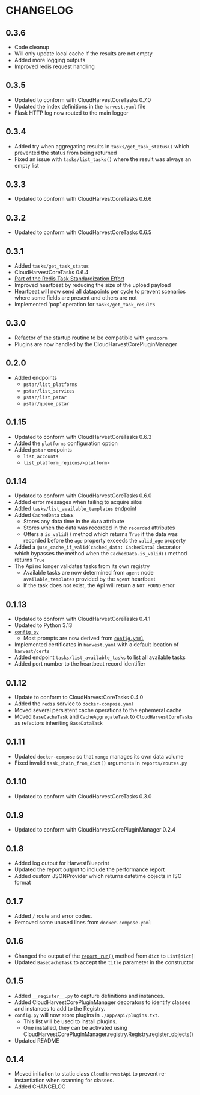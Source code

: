 # CHANGELOG

## 0.3.6
- Code cleanup
- Will only update local cache if the results are not empty
- Added more logging outputs
- Improved redis request handling

## 0.3.5
- Updated to conform with CloudHarvestCoreTasks 0.7.0
- Updated the index definitions in the `harvest.yaml` file
- Flask HTTP log now routed to the main logger

## 0.3.4
- Added try when aggregating results in `tasks/get_task_status()` which prevented the status from being returned
- Fixed an issue with `tasks/list_tasks()` where the result was always an empty list


## 0.3.3
- Updated to conform with CloudHarvestCoreTasks 0.6.6

## 0.3.2
- Updated to conform with CloudHarvestCoreTasks 0.6.5

## 0.3.1
- Added `tasks/get_task_status`
- CloudHarvestCoreTasks 0.6.4
- [Part of the Redis Task Standardization Effort](https://github.com/Cloud-Harvest/CloudHarvestAgent/issues/8)
- Improved heartbeat by reducing the size of the upload payload
- Heartbeat will now send all datapoints per cycle to prevent scenarios where some fields are present and others are not
- Implemented 'pop' operation for `tasks/get_task_results`

## 0.3.0
- Refactor of the startup routine to be compatible with `gunicorn`
- Plugins are now handled by the CloudHarvestCorePluginManager

## 0.2.0
- Added endpoints
  - `pstar/list_platforms`
  - `pstar/list_services`
  - `pstar/list_pstar`
  - `pstar/queue_pstar`

## 0.1.15
- Updated to conform with CloudHarvestCoreTasks 0.6.3
- Added the `platforms` configuration option
- Added `pstar` endpoints
  - `list_accounts`
  - `list_platform_regions/<platform>` 

## 0.1.14
- Updated to conform with CloudHarvestCoreTasks 0.6.0
- Added error messages when failing to acquire silos
- Added `tasks/list_available_templates` endpoint
- Added `CachedData` class
  - Stores any data time in the `data` attribute
  - Stores when the data was recorded in the `recorded` attributes
  - Offers a `is_valid()` method which returns `True` if the data was recorded before the `age` property exceeds the `valid_age` property
- Added a `@use_cache_if_valid(cached_data: CachedData)` decorator which bypasses the method when the `CachedData.is_valid()` method returns `True`
- The Api no longer validates tasks from its own registry
  - Available tasks are now determined from `agent` node `available_templates` provided by the `agent` heartbeat
  - If the task does not exist, the Api will return a `NOT FOUND` error

## 0.1.13
- Updated to conform with CloudHarvestCoreTasks 0.4.1
- Updated to Python 3.13
- [`config.py`](./config.py)
  - Most prompts are now derived from [`config.yaml`](./config.yaml) 
- Implemented certificates in `harvest.yaml` with a default location of `harvest/certs`
- Added endpoint `tasks/list_available_tasks` to list all available tasks
- Added port number to the heartbeat record identifier

## 0.1.12
- Update to conform to CloudHarvestCoreTasks 0.4.0
- Added the `redis` service to `docker-compose.yaml`
- Moved several persistent cache operations to the ephemeral cache
- Moved `BaseCacheTask` and `CacheAggregateTask` to `CloudHarvestCoreTasks` as refactors inheriting `BaseDataTask`

## 0.1.11
- Updated `docker-compose` so that `mongo` manages its own data volume
- Fixed invalid `task_chain_from_dict()` arguments in `reports/routes.py`

## 0.1.10
- Updated to conform with CloudHarvestCoreTasks 0.3.0

## 0.1.9
- Updated to conform with CloudHarvestCorePluginManager 0.2.4

## 0.1.8
- Added log output for HarvestBlueprint
- Updated the report output to include the performance report
- Added custom JSONProvider which returns datetime objects in ISO format 

## 0.1.7
- Added `/` route and error codes.
- Removed some unused lines from `docker-compose.yaml`

## 0.1.6
- Changed the output of the [`report_run()`](CloudHarvestApi/blueprints/reports.py) method from `dict` to `List[dict]`
- Updated `BaseCacheTask` to accept the `title` parameter in the constructor

## 0.1.5
- Added `__register__.py` to capture definitions and instances.
- Added CloudHarvestCorePluginManager decorators to identify classes and instances to add to the Registry.
- `config.py` will now store plugins in `./app/api/plugins.txt`. 
  - This list will be used to install plugins. 
  - One installed, they can be activated using CloudHarvestCorePluginManager.registry.Registry.register_objects()
- Updated README

## 0.1.4
- Moved initiation to static class `CloudHarvestApi` to prevent re-instantiation when scanning for classes.
- Added CHANGELOG
